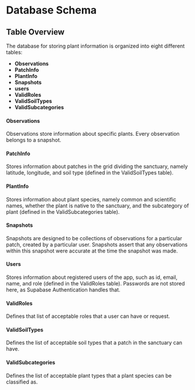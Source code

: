 # Database Schema

## Table Overview
The database for storing plant information is organized into eight different tables:
- **Observations**
- **PatchInfo**
- **PlantInfo**
- **Snapshots**
- **users**
- **ValidRoles**
- **ValidSoilTypes**
- **ValidSubcategories**

#### Observations
Observations store information about specific plants. Every observation belongs to a snapshot. 

#### PatchInfo
Stores information about patches in the grid dividing the sanctuary, namely latitude, longitude, and soil type (defined in the ValidSoilTypes table).

#### PlantInfo
Stores information about plant species, namely common and scientific names, whether the plant is native to the sanctuary, and the subcategory of plant (defined in the ValidSubcategories table).

#### Snapshots
Snapshots are designed to be collections of observations for a particular patch, created by a particular user. Snapshots assert that any observations within this snapshot were accurate at the time the snapshot was made. 

#### Users
Stores information about registered users of the app, such as id, email, name, and role (defined in the ValidRoles table). Passwords are not stored here, as Supabase Authentication handles that.

#### ValidRoles
Defines that list of acceptable roles that a user can have or request. 

#### ValidSoilTypes
Defines the list of acceptable soil types that a patch in the sanctuary can have.

#### ValidSubcategories
Defines the list of acceptable plant types that a plant species can be classified as. 
